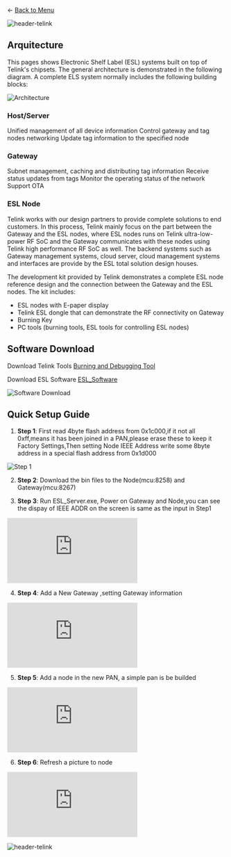 ← [Back to Menu](https://telinkgithub.github.io/Telink/ "Menu")

![header-telink](https://i.imgur.com/7U96dR0.jpg)

## Arquitecture

This pages shows Electronic Shelf Label (ESL) systems built on top of Telink's chipsets. The general architecture is demonstrated in the following diagram. A complete ELS system normally includes the following building blocks:

![Architecture](http://wiki.telink-semi.cn/dokuwiki/lib/exe/fetch.php?media=pasted:20181022-182247.png")

### Host/Server

Unified management of all device information Control gateway and tag nodes networking Update tag information to the specified node

### Gateway

Subnet management, caching and distributing tag information Receive status updates from tags Monitor the operating status of the network Support OTA

### ESL Node

Telink works with our design partners to provide complete solutions to end customers. In this process, Telink mainly focus on the part between the Gateway and the ESL nodes, where ESL nodes runs on Telink ultra-low-power RF SoC and the Gateway communicates with these nodes using Telink high performance RF SoC as well. The backend systems such as Gateway management systems, cloud server, cloud management systems and interfaces are provide by the ESL total solution design houses.

The development kit provided by Telink demonstrates a complete ESL node reference design and the connection between the Gateway and the ESL nodes. The kit includes:

* ESL nodes with E-paper display
* Telink ESL dongle that can demonstrate the RF connectivity on Gateway
* Burning Key
* PC tools (burning tools, ESL tools for controlling ESL nodes)

## Software Download

Download Telink Tools [Burning and Debugging Tool](http://wiki.telink-semi.cn/dokuwiki/doku.php?id=menu:tools:telink_bdt)

Download ESL Software [ESL_Software](http://wiki.telink-semi.cn/tools_and_sdk/ESL/ESL_Quick_Guide.zip)

![Software Download](http://wiki.telink-semi.cn/dokuwiki/lib/exe/fetch.php?media=pasted:20181023-101939.png")

## Quick Setup Guide

1. __Step 1__: First read 4byte flash address from 0x1c000,if it not all 0xff,means it has been joined in a PAN,please erase these to keep it Factory Settings,Then setting Node IEEE Address write some 8byte address in a special flash address from 0x1d000

![Step 1](http://wiki.telink-semi.cn/dokuwiki/lib/exe/detail.php?id=menu%3Asolution%3Aesl&media=pasted:20181023-100929.png")

2. __Step 2__: Download the bin files to the Node(mcu:8258) and Gateway(mcu:8267)

3. __Step 3__: Run ESL_Server.exe, Power on Gateway and Node,you can see the dispay of IEEE ADDR on the screen is same as the input in Step1

![Step 3](http://wiki.telink-semi.cn/dokuwiki/lib/exe/detail.php?id=menu%3Asolution%3Aesl&media=pasted:20181023-093928.png)

4. __Step 4__: Add a New Gateway ,setting Gateway information

![Step 4](http://wiki.telink-semi.cn/dokuwiki/lib/exe/detail.php?id=menu%3Asolution%3Aesl&media=pasted:20181022-192103.png)

5. __Step 5__: Add a node in the new PAN, a simple pan is be builded

![Step 5](http://wiki.telink-semi.cn/dokuwiki/lib/exe/detail.php?id=menu%3Asolution%3Aesl&media=pasted:20181022-191601.png)

6. __Step 6__: Refresh a picture to node

![Step 6](http://wiki.telink-semi.cn/dokuwiki/lib/exe/detail.php?id=menu%3Asolution%3Aesl&media=pasted:20181023-104400.png)

![header-telink](https://i.imgur.com/7U96dR0.jpg)

